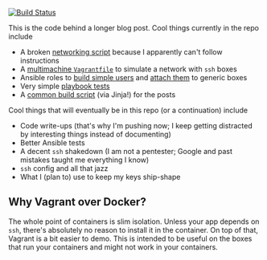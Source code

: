 [![Build Status](https://travis-ci.org/wizardsoftheweb/sensible-ssh-with-ansible.svg?branch=master)](https://travis-ci.org/wizardsoftheweb/sensible-ssh-with-ansible)

This is the code behind a longer blog post. Cool things currently in the repo include

* A broken [networking script](powershell) because I apparently can't follow instructions
* A [multimachine `Vagrantfile`](Vagrantfile) to simulate a network with `ssh` boxes
* Ansible roles to [build simple users](provisioning/roles/build_user) and [attach them](provisioning/roles/add_user) to generic boxes
* Very simple [playbook tests](.travis.yml)
* A [common build script](posts) (via Jinja!) for the posts

Cool things that will eventually be in this repo (or a continuation) include

* Code write-ups (that's why I'm pushing now; I keep getting distracted by interesting things instead of documenting)
* Better Ansible tests
* A decent `ssh` shakedown (I am not a pentester; Google and past mistakes taught me everything I know)
* `ssh` config and all that jazz
* What I (plan to) use to keep my keys ship-shape

## Why Vagrant over Docker?

The whole point of containers is slim isolation. Unless your app depends on `ssh`, there's absolutely no reason to install it in the container. On top of that, Vagrant is a bit easier to demo. This is intended to be useful on the boxes that run your containers and might not work in your containers.
